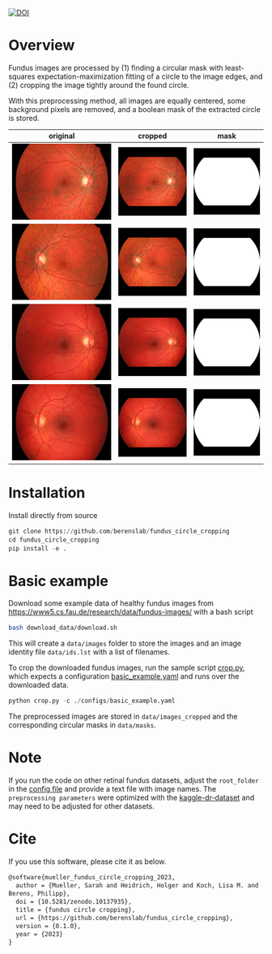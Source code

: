[![DOI](https://zenodo.org/badge/717013278.svg)](https://zenodo.org/doi/10.5281/zenodo.10137934)

# Overview
Fundus images are processed by (1) finding a circular mask with least-squares expectation-maximization fitting of a circle to the image edges, and (2) cropping the image tightly around the found circle.

With this preprocessing method, all images are equally centered, some background pixels are removed, and a boolean mask of the extracted circle is stored.


|   original   |   cropped  | mask |
|------------|------------|------------|
|<img src="./example_images/images/01_h.jpg" height="150">|<img src="./example_images/images_cropped/01_h.png" width="150">|<img src="./example_images/masks/01_h.png" width="150">|
|<img src="./example_images/images/02_h.jpg" height="150">|<img src="./example_images/images_cropped/02_h.png" width="150">|<img src="./example_images/masks/02_h.png" width="150">|
|<img src="./example_images/images/03_h.jpg" height="150">|<img src="./example_images/images_cropped/03_h.png" width="150">|<img src="./example_images/masks/03_h.png" width="150">|
|<img src="./example_images/images/04_h.jpg" height="150">|<img src="./example_images/images_cropped/04_h.png" width="150">|<img src="./example_images/masks/04_h.png" width="150">|


# Installation
Install directly from source
```python
git clone https://github.com/berenslab/fundus_circle_cropping
cd fundus_circle_cropping
pip install -e .
```

# Basic example
Download some example data of healthy fundus images from https://www5.cs.fau.de/research/data/fundus-images/ with a bash script
```bash
bash download_data/download.sh
```
This will create a `data/images` folder to store the images and an image identity file `data/ids.lst` with a list of filenames.

To crop the downloaded fundus images, run the sample script [crop.py](crop.py), which expects a configuration [basic_example.yaml](configs/basic_example.yaml) and runs over the downloaded data.
```python
python crop.py -c ./configs/basic_example.yaml
```

The preprocessed images are stored in `data/images_cropped` and the corresponding circular masks in `data/masks`.

# Note
If you run the code on other retinal fundus datasets, adjust the `root_folder` in the [config file](configs/basic_example.yaml) and provide a text file with image names. The `preprocessing parameters` were optimized with the [kaggle-dr-dataset](https://www.kaggle.com/c/diabetic-retinopathy-detection/data) and may need to be adjusted for other datasets.

# Cite 
If you use this software, please cite it as below.
```
@software{mueller_fundus_circle_cropping_2023,
  author = {Mueller, Sarah and Heidrich, Holger and Koch, Lisa M. and Berens, Philipp},
  doi = {10.5281/zenodo.10137935},
  title = {fundus circle cropping},
  url = {https://github.com/berenslab/fundus_circle_cropping},
  version = {0.1.0},
  year = {2023}
}
```